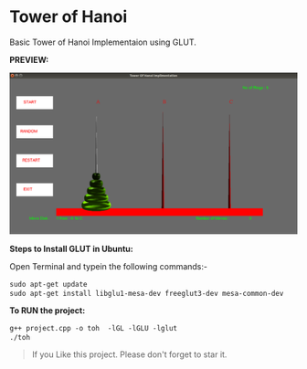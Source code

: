 # Tower of Hanoi
Basic Tower of Hanoi Implementaion using GLUT.

__PREVIEW:__

![Alt text](/preview.png?raw=true "PREVIEW")

__Steps to Install GLUT in Ubuntu:__

Open Terminal and typein the following commands:-

```
sudo apt-get update
sudo apt-get install libglu1-mesa-dev freeglut3-dev mesa-common-dev

```

__To RUN the project:__
```
g++ project.cpp -o toh  -lGL -lGLU -lglut
./toh
```    

> If you Like this project. Please don't forget to star it.
